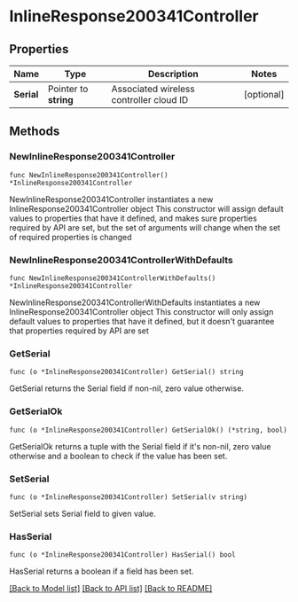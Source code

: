 # InlineResponse200341Controller

## Properties

Name | Type | Description | Notes
------------ | ------------- | ------------- | -------------
**Serial** | Pointer to **string** | Associated wireless controller cloud ID | [optional] 

## Methods

### NewInlineResponse200341Controller

`func NewInlineResponse200341Controller() *InlineResponse200341Controller`

NewInlineResponse200341Controller instantiates a new InlineResponse200341Controller object
This constructor will assign default values to properties that have it defined,
and makes sure properties required by API are set, but the set of arguments
will change when the set of required properties is changed

### NewInlineResponse200341ControllerWithDefaults

`func NewInlineResponse200341ControllerWithDefaults() *InlineResponse200341Controller`

NewInlineResponse200341ControllerWithDefaults instantiates a new InlineResponse200341Controller object
This constructor will only assign default values to properties that have it defined,
but it doesn't guarantee that properties required by API are set

### GetSerial

`func (o *InlineResponse200341Controller) GetSerial() string`

GetSerial returns the Serial field if non-nil, zero value otherwise.

### GetSerialOk

`func (o *InlineResponse200341Controller) GetSerialOk() (*string, bool)`

GetSerialOk returns a tuple with the Serial field if it's non-nil, zero value otherwise
and a boolean to check if the value has been set.

### SetSerial

`func (o *InlineResponse200341Controller) SetSerial(v string)`

SetSerial sets Serial field to given value.

### HasSerial

`func (o *InlineResponse200341Controller) HasSerial() bool`

HasSerial returns a boolean if a field has been set.


[[Back to Model list]](../README.md#documentation-for-models) [[Back to API list]](../README.md#documentation-for-api-endpoints) [[Back to README]](../README.md)


